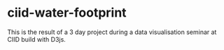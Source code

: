 # ciid-water-footprint
This is the result of a 3 day project during a data visualisation seminar at CIID build with D3js.
